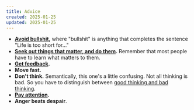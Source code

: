 ```yaml
---
title: Advice
created: 2025-01-25
updated: 2025-01-25
---
```


- **[Avoid bullshit](https://paulgraham.com/vb.html),** where "bullshit" is anything that completes the sentence "Life is too short for..."
- **[Seek out things that matter, and do them](https://paulgraham.com/vb.html).** Remember that most people have to learn what matters to them.
- **[Get feedback](https://danluu.com/p95-skill/).**
- **Move fast.** 
- **Don't think.** Semantically, this one's a little confusing. Not all thinking is bad. So you have to distinguish between [good thinking and bad thinking](good-thinking-bad-thinking.md).
- **[Pay attention](how-to-pay-attention.md).**
- **Anger beats despair**.